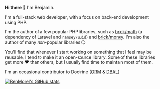 **Hi there** 👋 I'm Benjamin.

I'm a full-stack web developer, with a focus on back-end development using PHP.

I'm the author of a few popular PHP libraries, such as [brick/math](https://github.com/brick/math) (a dependency of Laravel and `ramsey/uuid`) and [brick/money](https://github.com/brick/money). I'm also the author of many *non*-popular libraries 😏

You'll find that whenever I start working on something that I feel may be reusable, I tend to make it an open-source library. Some of these libraries get more ❤️ than others, but I usually find time to maintain most of them.

I'm an occasional contributor to Doctrine ([ORM](https://github.com/pulls?q=is%3Apr+author%3ABenMorel+repo%3Adoctrine%2Form+is%3Aclosed) & [DBAL](https://github.com/pulls?q=is%3Apr+author%3ABenMorel+repo%3Adoctrine%2Fdbal+is%3Aclosed)).

[![BenMorel's GitHub stats](https://github-readme-stats.vercel.app/api?username=BenMorel)](https://github.com/anuraghazra/github-readme-stats)
